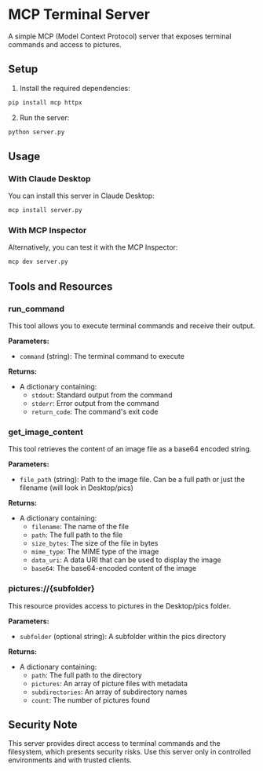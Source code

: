 # MCP Terminal Server

A simple MCP (Model Context Protocol) server that exposes terminal commands and access to pictures.

## Setup

1. Install the required dependencies:

```bash
pip install mcp httpx
```

2. Run the server:

```bash
python server.py
```

## Usage

### With Claude Desktop

You can install this server in Claude Desktop:

```bash
mcp install server.py
```

### With MCP Inspector

Alternatively, you can test it with the MCP Inspector:

```bash
mcp dev server.py
```

## Tools and Resources

### run_command

This tool allows you to execute terminal commands and receive their output.

**Parameters:**
- `command` (string): The terminal command to execute

**Returns:**
- A dictionary containing:
  - `stdout`: Standard output from the command
  - `stderr`: Error output from the command
  - `return_code`: The command's exit code

### get_image_content

This tool retrieves the content of an image file as a base64 encoded string.

**Parameters:**
- `file_path` (string): Path to the image file. Can be a full path or just the filename (will look in Desktop/pics)

**Returns:**
- A dictionary containing:
  - `filename`: The name of the file
  - `path`: The full path to the file
  - `size_bytes`: The size of the file in bytes
  - `mime_type`: The MIME type of the image
  - `data_uri`: A data URI that can be used to display the image
  - `base64`: The base64-encoded content of the image

### pictures://{subfolder}

This resource provides access to pictures in the Desktop/pics folder.

**Parameters:**
- `subfolder` (optional string): A subfolder within the pics directory

**Returns:**
- A dictionary containing:
  - `path`: The full path to the directory
  - `pictures`: An array of picture files with metadata
  - `subdirectories`: An array of subdirectory names
  - `count`: The number of pictures found

## Security Note

This server provides direct access to terminal commands and the filesystem, which presents security risks. Use this server only in controlled environments and with trusted clients.
